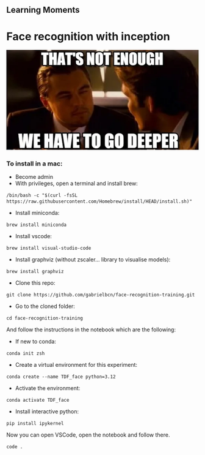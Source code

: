 
## Learning Moments
# Face recognition with inception

![Inception](meme.png)

### To install in a mac:

* Become admin
* With privileges, open a terminal and install brew: 
```
/bin/bash -c "$(curl -fsSL https://raw.githubusercontent.com/Homebrew/install/HEAD/install.sh)"
```
* Install miniconda: 
```
brew install miniconda
```
* Install vscode: 
```
brew install visual-studio-code
```
* Install graphviz (without zscaler... library to visualise models): 
```
brew install graphviz
```
* Clone this repo: 
```
git clone https://github.com/gabrielbcn/face-recognition-training.git
```
* Go to the cloned folder: 
```
cd face-recognition-training
```

And follow the instructions in the notebook which are the following:

* If new to conda:
```
conda init zsh
```
* Create a virtual environment for this experiment: 
```
conda create --name TDF_face python=3.12
```
* Activate the environment: 
```
conda activate TDF_face
```
* Install interactive python: 
```
pip install ipykernel
```

Now you can open VSCode, open the notebook and follow there.
```
code .
```
